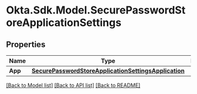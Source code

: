 # Okta.Sdk.Model.SecurePasswordStoreApplicationSettings
## Properties

Name | Type | Description | Notes
------------ | ------------- | ------------- | -------------
**App** | [**SecurePasswordStoreApplicationSettingsApplication**](SecurePasswordStoreApplicationSettingsApplication.md) |  | [optional] 

[[Back to Model list]](../README.md#documentation-for-models) [[Back to API list]](../README.md#documentation-for-api-endpoints) [[Back to README]](../README.md)

